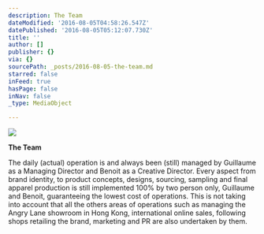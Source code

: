 ```yaml
---
description: The Team
dateModified: '2016-08-05T04:58:26.547Z'
datePublished: '2016-08-05T05:12:07.730Z'
title: ''
author: []
publisher: {}
via: {}
sourcePath: _posts/2016-08-05-the-team.md
starred: false
inFeed: true
hasPage: false
inNav: false
_type: MediaObject

---
```

![](https://the-grid-user-content.s3-us-west-2.amazonaws.com/bde3619f-82fe-4462-afa3-5cb234aea7d9.jpg)

**The Team**

The daily (actual) operation is and always been (still) managed by Guillaume as a Managing Director and Benoit as a Creative Director. Every aspect from brand identity, to product concepts, designs, sourcing, sampling and final apparel production is still implemented 100% by two person only, Guillaume and Benoit, guaranteeing the lowest cost of operations. This is not taking into account that all the others areas of operations such as managing the Angry Lane showroom in Hong Kong, international online sales, following shops retailing the brand, marketing and PR are also undertaken by them.